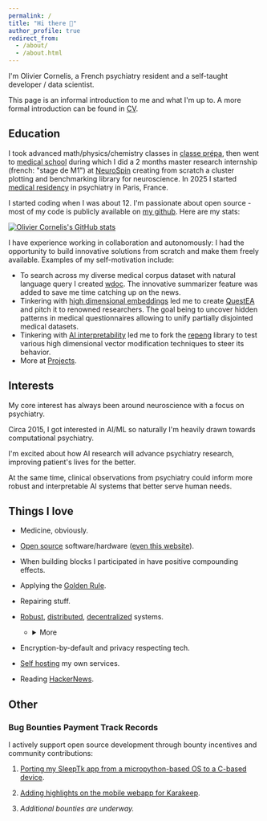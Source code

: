 ```yaml
---
permalink: /
title: "Hi there 👋"
author_profile: true
redirect_from:
  - /about/
  - /about.html
---
```



I'm Olivier Cornelis, a French psychiatry resident and a self-taught developer / data scientist.

This page is an informal introduction to me and what I'm up to. A more formal introduction can be found in [CV](./cv_en).

## Education

I took advanced math/physics/chemistry classes in [classe prépa](https://en.wikipedia.org/wiki/Classe_pr%C3%A9paratoire_aux_grandes_%C3%A9coles), then went to [medical school](https://en.wikipedia.org/wiki/Paris_Cit%C3%A9_University) during which I did a 2 months master research internship (french: "stage de M1") at [NeuroSpin](https://fr.wikipedia.org/wiki/NeuroSpin) creating from scratch a cluster plotting and benchmarking library for neuroscience. In 2025 I started [medical residency](https://en.wikipedia.org/wiki/Medical_education_in_France#Third_cycle_of_the_medical_studies) in psychiatry in Paris, France.

I started coding when I was about 12. I'm passionate about open source - most of my code is publicly available on [my github](https://github.com/thiswillbeyourgithub/). Here are my stats:

[![Olivier Cornelis's GitHub stats](https://github-readme-stats.vercel.app/api?username=thiswillbeyourgithub&show_icons=true&theme=transparent)](./projects)

I have experience working in collaboration and autonomously: I had the opportunity to build innovative solutions from scratch and make them freely available. Examples of my self-motivation include:
- To search across my diverse medical corpus dataset with natural language query I created [wdoc](https://github.com/thiswillbeyourgithub/wdoc/). The innovative summarizer feature was added to save me time catching up on the news.
- Tinkering with [high dimensional embeddings](https://en.wikipedia.org/wiki/Embedding_(machine_learning)) led me to create [QuestEA](https://github.com/thiswillbeyourgithub/QuestEA) and pitch it to renowned researchers. The goal being to uncover hidden patterns in medical questionnaires allowing to unify partially disjointed medical datasets.
- Tinkering with [AI interpretability](https://en.wikipedia.org/wiki/Explainable_artificial_intelligence) led me to fork the [repeng](https://github.com/thiswillbeyourgithub/repeng-research-fork) library to test various high dimensional vector modification techniques to steer its behavior.
-  More at [Projects](./projects).


## Interests
My core interest has always been around neuroscience with a focus on psychiatry.

Circa 2015, I got interested in AI/ML so naturally I'm heavily drawn towards computational psychiatry.

I'm excited about how AI research will advance psychiatry research, improving patient's lives for the better.

At the same time, clinical observations from psychiatry could inform more robust and interpretable AI systems that better serve human needs.

## Things I love
- Medicine, obviously.
- [Open source](https://en.wikipedia.org/wiki/Comparison_of_open-source_and_closed-source_software) software/hardware ([even this website](https://github.com/thiswillbeyourgithub/website])).
- When building blocks I participated in have positive compounding effects.
- Applying the [Golden Rule](https://en.wikipedia.org/wiki/Golden_Rule).
- Repairing stuff.
- [Robust](https://en.wikipedia.org/wiki/Antifragility), [distributed](https://en.wikipedia.org/wiki/Distributed_computing), [decentralized](https://en.wikipedia.org/wiki/Decentralized_computing) systems.
    - <details><summary>More</summary>
            <ul>
                <li>I have a deep fascination for <a href="https://en.wikipedia.org/wiki/Emergence">emergence</a> and <a href="https://en.wikipedia.org/wiki/Self-organization">self-organization</a></li>
                <li>The former essential, I think, to understand counsciousness. And the latter is very connected to my interest in distributed and decentralized systems (e.g. <a href="https://en.wikipedia.org/wiki/AT_Protocol">AT Protocol</a>, <a href="https://github.com/markqvist/Reticulum/">Reticulum</a>, <a href="https://github.com/PrimeIntellect-ai/prime-iroh/">PRIME-IROH</a>, <a href="https://github.com/mudler/edgevpn">edgevpn</a>, <a href="https://nostr.com/">Nostr</a>, <a href="https://en.wikipedia.org/wiki/Conflict-free_replicated_data_type">Conflict-Free-Replicated-Data-Type</a>, ...).</li>
                <li>In my view, both are deeply linked to neuroscience and will be useful to help patients.</li>
            </ul>
        </details>

- Encryption-by-default and privacy respecting tech.
- [Self hosting](https://en.wikipedia.org/wiki/Self-hosting_(web_services)) my own services.
- Reading [HackerNews](https://news.ycombinator.com/).



## Other

### Bug Bounties Payment Track Records

I actively support open source development through bounty incentives and community contributions:

1. [Porting my SleepTk app from a micropython-based OS to a C-based device](https://github.com/thiswillbeyourgithub/SleepTk_pinetime_sleep_tracker/issues/13).
2. [Adding highlights on the mobile webapp for Karakeep](https://github.com/karakeep-app/karakeep/issues/1220).

3. *Additional bounties are underway.*
